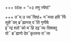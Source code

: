 +++
title = "०३ तमु ज्येष्ठं"

+++
त᳓म् उ ज्य᳓यिष्ठं+ न᳓मसा हवि᳓र्भिः  
सुशे᳓वम् ब्र᳓ह्मणस् प᳓तिं गृणीषे  
इ᳓न्द्रं श्लो᳓को म᳓हि दइ᳓व्यः सिषक्तु  
यो᳓ ब्र᳓ह्मणो देव᳓कृतस्य रा᳓जा